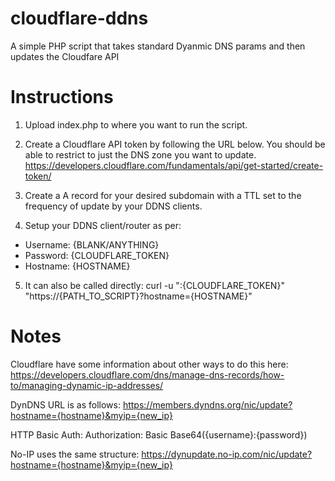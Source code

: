 # cloudflare-ddns
A simple PHP script that takes standard Dyanmic DNS params and then updates the Cloudfare API

# Instructions
1. Upload index.php to where you want to run the script.

2. Create a Cloudflare API token by following the URL below. You should be able to restrict to  just the DNS zone you want to update.
https://developers.cloudflare.com/fundamentals/api/get-started/create-token/

3. Create a A record for your desired subdomain with a TTL set to the frequency of update by your DDNS clients.

4. Setup your DDNS client/router as per:
- Username: {BLANK/ANYTHING}
- Password: {CLOUDFLARE_TOKEN}
- Hostname: {HOSTNAME}

5. It can also be called directly:
curl -u ":{CLOUDFLARE_TOKEN}" "https://{PATH_TO_SCRIPT}?hostname={HOSTNAME}"

# Notes
Cloudflare have some information about other ways to do this here:
https://developers.cloudflare.com/dns/manage-dns-records/how-to/managing-dynamic-ip-addresses/

DynDNS URL is as follows:
https://members.dyndns.org/nic/update?hostname={hostname}&myip={new_ip}

HTTP Basic Auth:
Authorization: Basic Base64({username}:{password})

No-IP uses the same structure:
https://dynupdate.no-ip.com/nic/update?hostname={hostname}&myip={new_ip}
